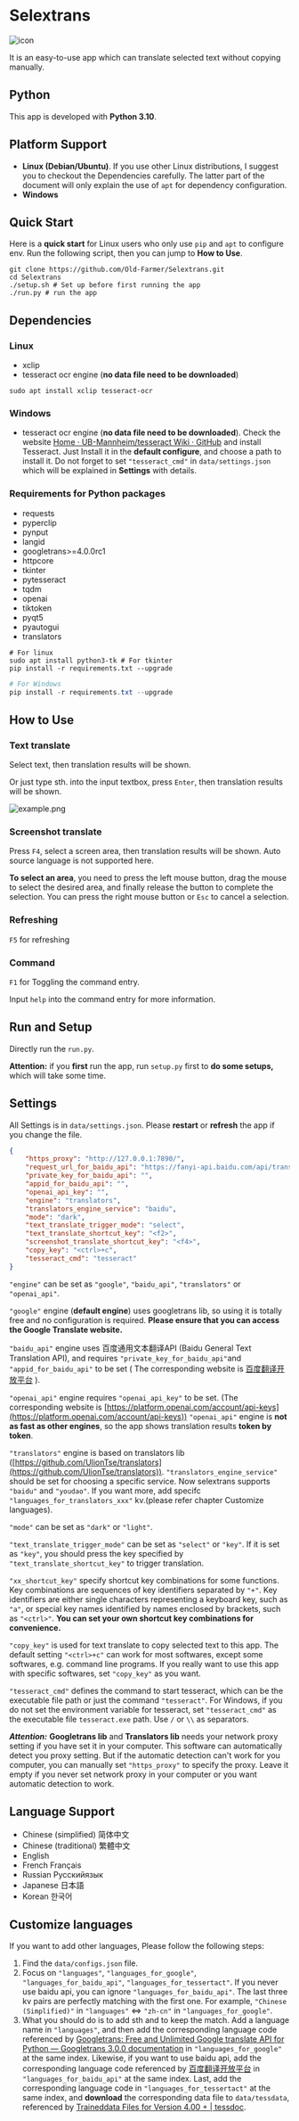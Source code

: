 # Selextrans

![icon](./img/selextrans.png "icon")

It is an easy-to-use app which can translate selected text without copying manually.

## Python

This app is developed with **Python 3.10**.

## Platform Support

* **Linux (Debian/Ubuntu)**. If you use other Linux distributions, I suggest you to checkout the Dependencies carefully. The latter part of the document will only explain the use of `apt` for dependency configuration.
* **Windows**

## Quick Start

Here is a **quick start** for Linux users who only use `pip` and `apt` to configure env. Run the following script, then you can jump to **How to Use**.

```shell
git clone https://github.com/Old-Farmer/Selextrans.git
cd Selextrans
./setup.sh # Set up before first running the app
./run.py # run the app
```

## Dependencies

### Linux

* xclip
* tesseract ocr engine (**no data file need to be downloaded**)

```shell
sudo apt install xclip tesseract-ocr
```

### Windows

* tesseract ocr engine (**no data file need to be downloaded**). Check the website [Home · UB-Mannheim/tesseract Wiki · GitHub](https://github.com/UB-Mannheim/tesseract/wiki) and install Tesseract. Just Install it in the **default configure**, and choose a path to install it. Do not forget to set `"tesseract_cmd"` in `data/settings.json` which will be explained in **Settings** with details.

### Requirements for Python packages

* requests
* pyperclip
* pynput
* langid
* googletrans>=4.0.0rc1
* httpcore
* tkinter
* pytesseract
* tqdm
* openai
* tiktoken
* pyqt5
* pyautogui
* translators

```shell
# For linux
sudo apt install python3-tk # For tkinter
pip install -r requirements.txt --upgrade
```

```powershell
# For Windows
pip install -r requirements.txt --upgrade
```

## How to Use

### Text translate

Select text, then translation results will be shown.

Or just type sth. into the input textbox, press `Enter`, then translation results will be shown.

![example.png](./img/example.png)

### Screenshot translate

Press `F4`, select a screen area, then translation results will be shown. Auto source language is not supported here.

**To select an area**, you need to press the left mouse button, drag the mouse to select the desired area, and finally release the button to complete the selection. You can press the right mouse button or `Esc` to cancel a selection.

### Refreshing

`F5` for refreshing

### Command

 `F1` for Toggling the command entry.

Input `help` into the command entry for more information.

## Run and Setup

Directly run the `run.py`.

**Attention:**  if you **first** run the app, run `setup.py` first to **do some setups,** which will take some time.

## Settings

All Settings is in `data/settings.json`. Please **restart** or **refresh** the app if you change the file.

```json
{
    "https_proxy": "http://127.0.0.1:7890/",
    "request_url_for_baidu_api": "https://fanyi-api.baidu.com/api/trans/vip/translate",
    "private_key_for_baidu_api": "",
    "appid_for_baidu_api": "",
    "openai_api_key": "",
    "engine": "translators",
    "translators_engine_service": "baidu",
    "mode": "dark",
    "text_translate_trigger_mode": "select",
    "text_translate_shortcut_key": "<f2>",
    "screenshot_translate_shortcut_key": "<f4>",
    "copy_key": "<ctrl>+c",
    "tesseract_cmd": "tesseract"
}
```

`"engine"` can be set as `"google"`, `"baidu_api"`, `"translators"` or  `"openai_api"`.

`"google"` engine (**default engine**) uses googletrans lib, so using it is totally free and no configuration is required. **Please ensure that you can access the Google Translate website.**

`"baidu_api"` engine uses 百度通用文本翻译API (Baidu General Text Translation API), and requires `"private_key_for_baidu_api"`and `"appid_for_baidu_api"` to be set ( The corresponding website is [百度翻译开放平台](https://api.fanyi.baidu.com/doc/21) ).

`"openai_api"` engine requires `"openai_api_key"` to be set. (The corresponding website is [https://platform.openai.com/account/api-keys](https://platform.openai.com/account/api-keys)) `"openai_api"` engine is **not as fast as other engines**, so the app shows translation results **token by token**.

`"translators"` engine is based on translators lib ([https://github.com/UlionTse/translators](https://github.com/UlionTse/translators)). `"translators_engine_service"` should be set for choosing a specific service. Now selextrans supports `"baidu"` and `"youdao"`. If you want more, add specifc `"languages_for_translators_xxx"` kv.(please refer chapter Customize languages).

`"mode"` can be set as `"dark"` or `"light"`.

`"text_translate_trigger_mode"` can be set as `"select"` or `"key"`. If it is set as `"key"`, you should press the key specified by `"text_translate_shortcut_key"` to trigger translation.

`"xx_shortcut_key"` specify shortcut key combinations for some functions. Key combinations are sequences of key identifiers separated by `"+"`. Key identifiers are either single characters representing a keyboard key, such as `"a"`, or special key names identified by names enclosed by brackets, such as `"<ctrl>"`. **You can set your own shortcut key combinations for convenience.**

`"copy_key"` is used for text translate to copy selected text to this app. The default setting `"<ctrl>+c"` can work for most softwares, except some softwares, e.g. command line programs. If you really want to use this app with specific softwares, set `"copy_key"` as you want.

`"tesseract_cmd"` defines the command to start tesseract, which can be the executable file path or just the command `"tesseract"`. For Windows, if you do not set the environment variable for tesseract, set `"tesseract_cmd"` as the executable file `tesseract.exe` path. Use `/` or `\\` as separators.

***Attention:*** **Googletrans lib** and **Translators lib** needs your network proxy setting if you have set it in your computer. This software can automatically detect you proxy setting. But if the automatic detection can't work for you computer, you can manually set `"https_proxy"` to specify the proxy. Leave it empty if you never set network proxy in your computer or you want automatic detection to work.

## Language Support

* Chinese (simplified) 简体中文
* Chinese (traditional) 繁體中文
* English
* French Français
* Russian Русскийязык
* Japanese 日本語
* Korean 한국어

## Customize languages

If you want to add other languages, Please follow the following steps:

1. Find the `data/configs.json` file.
2. Focus on `"languages"`, `"languages_for_google"`, `"languages_for_baidu_api"`, `"languages_for_tessertact"`. If you never use baidu api, you can ignore `"languages_for_baidu_api"`. The last three kv pairs are perfectly matching with the first one. For example, `"Chinese (Simplified)"` in  `"languages"` <=> `"zh-cn"` in `"languages_for_google"`.
3. What you should do is to add sth and to keep the match. Add a language name in `"languages"`, and then add the corresponding language code referenced by [Googletrans: Free and Unlimited Google translate API for Python — Googletrans 3.0.0 documentation](https://py-googletrans.readthedocs.io/en/latest/) in `"languages_for_google"` at the same index. Likewise, if you want to use baidu api, add the corresponding language code referenced by [百度翻译开放平台](https://api.fanyi.baidu.com/doc/21) in `"languages_for_baidu_api"` at the same index.  Last, add the corresponding language code in `"languages_for_tessertact"` at the same index, and **download** the corresponding data file to `data/tessdata`, referenced by [Traineddata Files for Version 4.00 + | tessdoc](https://tesseract-ocr.github.io/tessdoc/Data-Files.html).
